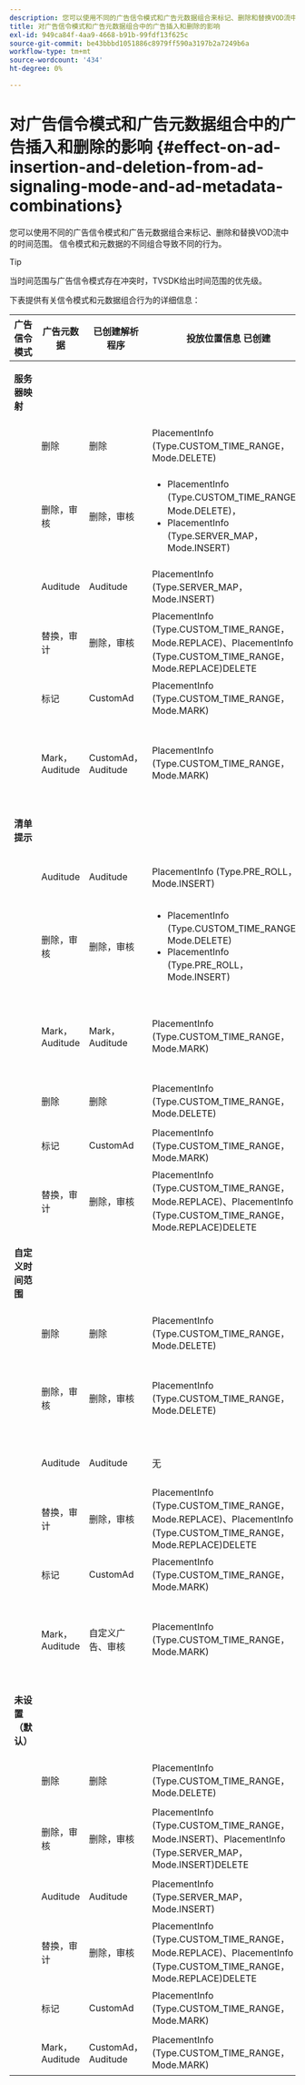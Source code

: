 ```yaml
---
description: 您可以使用不同的广告信令模式和广告元数据组合来标记、删除和替换VOD流中的时间范围。 信令模式和元数据的不同组合导致不同的行为。
title: 对广告信令模式和广告元数据组合中的广告插入和删除的影响
exl-id: 949ca84f-4aa9-4668-b91b-99fdf13f625c
source-git-commit: be43bbbd1051886c8979ff590a3197b2a7249b6a
workflow-type: tm+mt
source-wordcount: '434'
ht-degree: 0%

---
```


# 对广告信令模式和广告元数据组合中的广告插入和删除的影响 {#effect-on-ad-insertion-and-deletion-from-ad-signaling-mode-and-ad-metadata-combinations}

您可以使用不同的广告信令模式和广告元数据组合来标记、删除和替换VOD流中的时间范围。 信令模式和元数据的不同组合导致不同的行为。

>[!TIP]
>
>当时间范围与广告信令模式存在冲突时，TVSDK给出时间范围的优先级。

下表提供有关信令模式和元数据组合行为的详细信息：

<table id="table_6044AA1ACFA244FA814EA2D0766C6D12"> 
 <thead> 
  <tr> 
   <th class="entry"> 广告信令模式 </th> 
   <th class="entry"> 广告元数据 </th> 
   <th class="entry"> 已创建解析程序 </th> 
   <th class="entry"><span class="codeph"> 投放位置信息</span> 已创建 </th> 
   <th class="entry"> 结果行为 </th> 
  </tr> 
 </thead>
 <tbody> 
  <tr> 
   <td colname="1"> <p><b>服务器映射</b> </p> </td> 
   <td colname="2"> </td> 
   <td colname="3"> </td> 
   <td colname="4"> </td> 
   <td colname="5"> </td> 
  </tr> 
  <tr> 
   <td> </td> 
   <td> 删除 </td> 
   <td> 删除 </td> 
   <td><span class="codeph"> PlacementInfo (Type.CUSTOM_TIME_RANGE， Mode.DELETE)</span> </td> 
   <td> 已删除范围 </td> 
  </tr> 
  <tr> 
   <td></td> 
   <td> 删除，审核 </td> 
   <td> 删除，审核 </td> 
   <td> 
    <ul id="ul_E0A2F885E93B4D23A486C37B305E17D8"> 
     <li id="li_D977B398D3904A44AFEC4B05AB0E3340"><span class="codeph"> PlacementInfo (Type.CUSTOM_TIME_RANGE， Mode.DELETE)， </span> </li> 
     <li id="li_439886CB38AA46239C2E40352443888A"><span class="codeph"> PlacementInfo (Type.SERVER_MAP， Mode.INSERT)</span> </li> 
    </ul> </td> 
   <td> 已删除范围，插入广告 </td> 
  </tr> 
  <tr> 
   <td></td> 
   <td> Auditude </td> 
   <td> Auditude </td> 
   <td><span class="codeph"> PlacementInfo (Type.SERVER_MAP， Mode.INSERT)</span> </td> 
   <td> 广告已插入 </td> 
  </tr> 
  <tr> 
   <td></td> 
   <td> 替换，审计 </td> 
   <td> 删除，审核 </td> 
   <td><span class="codeph"> PlacementInfo (Type.CUSTOM_TIME_RANGE， Mode.REPLACE)、PlacementInfo (Type.CUSTOM_TIME_RANGE， Mode.REPLACE)DELETE</span> </td> 
   <td> 已替换范围 </td> 
  </tr> 
  <tr> 
   <td></td> 
   <td> 标记 </td> 
   <td> CustomAd </td> 
   <td><span class="codeph"> PlacementInfo (Type.CUSTOM_TIME_RANGE， Mode.MARK)</span> </td> 
   <td> 标记的范围 </td> 
  </tr> 
  <tr> 
   <td></td> 
   <td> Mark， Auditude </td> 
   <td> CustomAd， Auditude </td> 
   <td><span class="codeph"> PlacementInfo (Type.CUSTOM_TIME_RANGE， Mode.MARK)</span> </td> 
   <td> 已标记范围，未插入广告 </td> 
  </tr> 
  <tr> 
   <td colname="1"> <p><b>清单提示</b> </p> </td> 
   <td colname="2"> </td> 
   <td colname="3"> </td> 
   <td colname="4"> </td> 
   <td colname="5"> </td> 
  </tr> 
  <tr> 
   <td></td> 
   <td> Auditude </td> 
   <td> Auditude </td> 
   <td><span class="codeph"> PlacementInfo (Type.PRE_ROLL， Mode.INSERT)</span> </td> 
   <td> 广告已插入 </td> 
  </tr> 
  <tr> 
   <td></td> 
   <td> 删除，审核 </td> 
   <td> 删除，审核 </td> 
   <td> 
    <ul id="ul_2DD298538E9344B9BAB882485BB57747"> 
     <li id="li_F39A69EFA7ED45C18978A2C462AF7641"><span class="codeph"> PlacementInfo (Type.CUSTOM_TIME_RANGE， Mode.DELETE)</span> </li> 
     <li id="li_8CCDA3B1C63F4BC396F28F443D8C42F8"><span class="codeph"> PlacementInfo (Type.PRE_ROLL， Mode.INSERT)</span> </li> 
    </ul> </td> 
   <td> 已删除范围，插入广告 </td> 
  </tr> 
  <tr> 
   <td></td> 
   <td> Mark， Auditude </td> 
   <td> Mark， Auditude </td> 
   <td><span class="codeph"> PlacementInfo (Type.CUSTOM_TIME_RANGE， Mode.MARK)</span> </td> 
   <td> 已标记范围，未插入广告 </td> 
  </tr> 
  <tr> 
   <td></td> 
   <td> 删除 </td> 
   <td> 删除 </td> 
   <td><span class="codeph"> PlacementInfo (Type.CUSTOM_TIME_RANGE， Mode.DELETE)</span> </td> 
   <td> 已删除范围 </td> 
  </tr> 
  <tr> 
   <td></td> 
   <td> 标记 </td> 
   <td> CustomAd </td> 
   <td><span class="codeph"> PlacementInfo (Type.CUSTOM_TIME_RANGE， Mode.MARK)</span> </td> 
   <td> 标记的范围 </td> 
  </tr> 
  <tr> 
   <td></td> 
   <td> 替换，审计 </td> 
   <td> 删除，审核 </td> 
   <td><span class="codeph"> PlacementInfo (Type.CUSTOM_TIME_RANGE， Mode.REPLACE)、PlacementInfo (Type.CUSTOM_TIME_RANGE， Mode.REPLACE)DELETE</span> </td> 
   <td> 已替换范围 </td> 
  </tr> 
  <tr> 
   <td colname="1"> <p><b>自定义时间范围</b> </p> </td> 
   <td colname="2"> </td> 
   <td colname="3"> </td> 
   <td colname="4"> </td> 
   <td colname="5"> </td> 
  </tr> 
  <tr> 
   <td></td> 
   <td> 删除 </td> 
   <td> 删除 </td> 
   <td><span class="codeph"> PlacementInfo (Type.CUSTOM_TIME_RANGE， Mode.DELETE)</span> </td> 
   <td> 已删除范围 </td> 
  </tr> 
  <tr> 
   <td></td> 
   <td> 删除，审核 </td> 
   <td> 删除，审核 </td> 
   <td><span class="codeph"> PlacementInfo (Type.CUSTOM_TIME_RANGE， Mode.DELETE)</span> </td> 
   <td> 已删除范围，未插入广告 </td> 
  </tr> 
  <tr> 
   <td></td> 
   <td> Auditude </td> 
   <td> Auditude </td> 
   <td> 无 </td> 
   <td> 未插入广告 </td> 
  </tr> 
  <tr> 
   <td></td> 
   <td> 替换，审计 </td> 
   <td> 删除，审核 </td> 
   <td><span class="codeph"> PlacementInfo (Type.CUSTOM_TIME_RANGE， Mode.REPLACE)、PlacementInfo (Type.CUSTOM_TIME_RANGE， Mode.REPLACE)DELETE</span> </td> 
   <td> 范围已替换为广告 </td> 
  </tr> 
  <tr> 
   <td></td> 
   <td> 标记 </td> 
   <td> CustomAd </td> 
   <td><span class="codeph"> PlacementInfo (Type.CUSTOM_TIME_RANGE， Mode.MARK)</span> </td> 
   <td> 标记的范围 </td> 
  </tr> 
  <tr> 
   <td></td> 
   <td> Mark， Auditude </td> 
   <td> 自定义广告、审核 </td> 
   <td><span class="codeph"> PlacementInfo (Type.CUSTOM_TIME_RANGE， Mode.MARK)</span> </td> 
   <td> 已标记范围，未插入广告 </td> 
  </tr> 
  <tr> 
   <td colname="1"> <p><b>未设置（默认）</b> </p> </td> 
   <td colname="2"> </td> 
   <td colname="3"> </td> 
   <td colname="4"> </td> 
   <td colname="5"> </td> 
  </tr> 
  <tr> 
   <td></td> 
   <td> 删除 </td> 
   <td> 删除 </td> 
   <td><span class="codeph"> PlacementInfo (Type.CUSTOM_TIME_RANGE， Mode.DELETE)</span> </td> 
   <td> 已删除范围 </td> 
  </tr> 
  <tr> 
   <td></td> 
   <td> 删除，审核 </td> 
   <td> 删除，审核 </td> 
   <td><span class="codeph"> PlacementInfo (Type.CUSTOM_TIME_RANGE， Mode.INSERT)、PlacementInfo (Type.SERVER_MAP， Mode.INSERT)DELETE</span> </td> 
   <td> 已删除范围，插入广告 </td> 
  </tr> 
  <tr> 
   <td></td> 
   <td> Auditude </td> 
   <td> Auditude </td> 
   <td><span class="codeph"> PlacementInfo (Type.SERVER_MAP， Mode.INSERT)</span> </td> 
   <td> 广告已插入 </td> 
  </tr> 
  <tr> 
   <td></td> 
   <td> 替换，审计 </td> 
   <td> 删除，审核 </td> 
   <td><span class="codeph"> PlacementInfo (Type.CUSTOM_TIME_RANGE， Mode.REPLACE)、PlacementInfo (Type.CUSTOM_TIME_RANGE， Mode.REPLACE)DELETE</span> </td> 
   <td> 范围已替换为广告 </td> 
  </tr> 
  <tr> 
   <td></td> 
   <td> 标记 </td> 
   <td> CustomAd </td> 
   <td><span class="codeph"> PlacementInfo (Type.CUSTOM_TIME_RANGE， Mode.MARK)</span> </td> 
   <td> 标记的范围 </td> 
  </tr> 
  <tr> 
   <td></td> 
   <td> Mark， Auditude </td> 
   <td> CustomAd， Auditude </td> 
   <td><span class="codeph"> PlacementInfo (Type.CUSTOM_TIME_RANGE， Mode.MARK)</span> </td> 
   <td> 标记的范围 </td> 
  </tr> 
 </tbody> 
</table>
